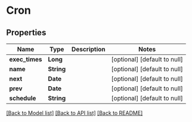 # Cron
## Properties

| Name | Type | Description | Notes |
|------------ | ------------- | ------------- | -------------|
| **exec\_times** | **Long** |  | [optional] [default to null] |
| **name** | **String** |  | [optional] [default to null] |
| **next** | **Date** |  | [optional] [default to null] |
| **prev** | **Date** |  | [optional] [default to null] |
| **schedule** | **String** |  | [optional] [default to null] |

[[Back to Model list]](../README.md#documentation-for-models) [[Back to API list]](../README.md#documentation-for-api-endpoints) [[Back to README]](../README.md)

